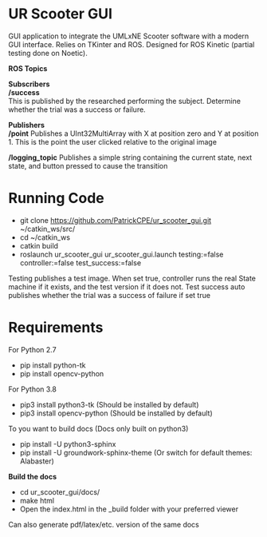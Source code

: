# UR Scooter GUI
GUI application to integrate the UMLxNE Scooter software with a modern GUI interface.
Relies on TKinter and ROS. Designed for ROS Kinetic (partial testing done on Noetic).

**ROS Topics**  

**Subscribers**  
**/success**  
This is published by the researched performing the subject. Determine whether the trial was a success or failure.

**Publishers**  
**/point**
Publishes a UInt32MultiArray with X at position zero and Y at position 1. This is the point the user clicked relative to
the original image

**/logging_topic**
Publishes a simple string containing the current state, next state, and button pressed to cause the transition

# Running Code
* git clone https://github.com/PatrickCPE/ur_scooter_gui.git ~/catkin_ws/src/
* cd ~/catkin_ws
* catkin build
* roslaunch ur_scooter_gui ur_scooter_gui.launch testing:=false controller:=false test_success:=false

Testing publishes a test image. When set true, controller runs the real State machine if it exists, and the test version if it does not. Test success auto publishes whether the trial was a success of failure if set true

# Requirements
For Python 2.7
* pip install python-tk
* pip install opencv-python

For Python 3.8
* pip3 install python3-tk    (Should be installed by default)
* pip3 install opencv-python    (Should be installed by default)

To you want to build docs   (Docs only built on python3)
* pip install -U python3-sphinx
* pip install -U groundwork-sphinx-theme    (Or switch for default themes: Alabaster)

**Build the docs**
* cd ur_scooter_gui/docs/
* make html
* Open the index.html in the _build folder with your preferred viewer

Can also generate pdf/latex/etc. version of the same docs